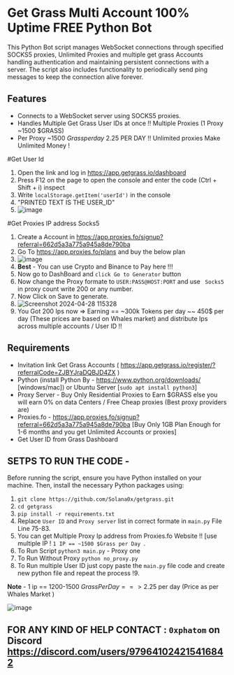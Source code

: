 # Get Grass Multi Account 100% Uptime FREE Python Bot

This Python Bot script manages WebSocket connections through specified SOCKS5 proxies, Unlimited Proxies and multiple get grass Accounts handling authentication and maintaining persistent connections with a server. The script also includes functionality to periodically send ping messages to keep the connection alive forever.

## Features

- Connects to a WebSocket server using SOCKS5 proxies.
- Handles Multiple Get Grass User IDs at once !! Multiple Proxies (1 Proxy ~1500 $GRASS)
- Per Proxy ~1500 $Grass per day ~2.25$ PER DAY !! Unlimited proxies Make Unlimited Money !

#Get User Id 

1. Open the link and log in https://app.getgrass.io/dashboard
2. Press F12 on the page to open the console and enter the code (Ctrl + Shift + i) inspect
3. Write `localStorage.getItem('userId')` in the console
4. "PRINTED TEXT IS THE USER_ID"
5. ![image](https://github.com/Solana0x/getgrass/assets/142747768/099b7ce1-1c56-4709-a9ba-7c45fc65ef2d)

#Get Proxies IP address Socks5 

1. Create a Account in https://app.proxies.fo/signup?referral=662d5a3a775a945a8de790ba
2. Go To https://app.proxies.fo/plans and buy the below plan
3. ![image](https://github.com/Solana0x/getgrass/assets/142747768/3512c651-0f7a-416a-b783-34d2e28bbcee)
4. **Best** - You can use Crypto and Binance to Pay here !!!
5. Now go to DashBoard and `click Go to Generator` button
6. Now change the Proxy formate to ` USER:PASS@HOST:PORT ` and use ` Socks5` in proxy count write 200 or any number.
7. Now Click on Save to generate.
8. ![Screenshot 2024-04-28 115328](https://github.com/Solana0x/getgrass/assets/142747768/859f91ce-a04d-4cb7-a7f6-642d03ef76d6)
9. You Got 200 Ips now => Earning == ~300k Tokens per day ~~ 450$ per day (These prices are based on Whales market) and distribute Ips across multiple accounts / User ID !!

## Requirements

- Invitation link Get Grass Accounts ( https://app.getgrass.io/register/?referralCode=ZJBYJraDQBJD4ZX )
- Python (install Python By - https://www.python.org/downloads/ [windows/mac]) or Ubuntu Server [`sudo apt install python3`]
- Proxy Server - Buy Only Residential Proxies to Earn $GRASS else you will earn 0% on data Centers / Free Cheap proxies (Best proxy providers are)
- Proxies.fo -  https://app.proxies.fo/signup?referral=662d5a3a775a945a8de790ba [Buy Only 1GB Plan Enough for 1-6 months and you get Unlimited Accounts or proxies]
- Get User ID from Grass Dashboard

## SETPS TO RUN THE CODE -

Before running the script, ensure you have Python installed on your machine. Then, install the necessary Python packages using:

1. ``` git clone https://github.com/Solana0x/getgrass.git ```
2. ``` cd getgrass ```
3. ``` pip install -r requirements.txt ```
4. Replace `User ID` and `Proxy server` list in correct formate in `main.py` File Line 75-83.
5. You can get Multiple Proxy Ip address from Proxies.fo Website !! [use multiple IP ! `1 IP == ~1500 $Grass per Day `.
6. To Run Script `python3 main.py` - Proxy one
7. To Run Without Proxy `python no_proxy.py`
8. To Run multiple User ID just copy paste the `main.py` file code and create new python file and repeat the process !9. 

**Note** - 1 ip == 1200-1500 $Grass Per Day ==> 2.25$ per day (Price as per Whales Market )

![image](https://github.com/Solana0x/getgrass/assets/142747768/27b7b243-07cc-4e66-9f23-1a6091702e0d)

## FOR ANY KIND OF HELP CONTACT : ` 0xphatom ` on Discord  https://discord.com/users/979641024215416842

